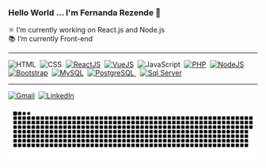 ### Hello World ... I'm Fernanda Rezende 👋
⚛️ I’m currently working on React.js and Node.js <br>
📚 I’m currently Front-end
<hr>
<div>
  <img title="HTML" src="https://cdn.jsdelivr.net/gh/devicons/devicon/icons/html5/html5-original.svg" width="30" />&nbsp;
  <img title="CSS" src="https://cdn.jsdelivr.net/gh/devicons/devicon/icons/css3/css3-original.svg" width="30" />&nbsp;
  <a href="https://reactjs.org/"><img title="ReactJS" src="https://cdn.jsdelivr.net/gh/devicons/devicon/icons/react/react-original.svg" width="30" /></a>&nbsp;
  <a href="https://vuejs.org/"><img title="VueJS" src="https://cdn.jsdelivr.net/gh/devicons/devicon/icons/vuejs/vuejs-original.svg" width="30" /></a>&nbsp;
  <img title="JavaScript" src="https://cdn.jsdelivr.net/gh/devicons/devicon/icons/javascript/javascript-original.svg" width="30" />&nbsp;
  <a href="https://www.php.net/docs.php"><img title="PHP" src="https://cdn.jsdelivr.net/gh/devicons/devicon/icons/php/php-plain.svg" width="30" /></a>&nbsp;
  <a href="https://nodejs.org/en/docs/"><img title="NodeJS" src="https://cdn.jsdelivr.net/gh/devicons/devicon/icons/nodejs/nodejs-original.svg" width="30" /></a>&nbsp;
  <a href="https://getbootstrap.com/"><img title="Bootstrap" src="https://cdn.jsdelivr.net/gh/devicons/devicon/icons/bootstrap/bootstrap-plain.svg" width="30" /></a>&nbsp;
  <a href="https://dev.mysql.com/doc/"><img title="MySQL" src="https://cdn.jsdelivr.net/gh/devicons/devicon/icons/mysql/mysql-plain.svg" width="30" /></a>&nbsp;
  <a href="https://www.postgresql.org/docs/"><img title="PostgreSQL" src="https://cdn.jsdelivr.net/gh/devicons/devicon/icons/postgresql/postgresql-original.svg" width="30" />       </a>&nbsp;
  <a href="https://docs.microsoft.com/"><img title="Sql Server" src="https://cdn.jsdelivr.net/gh/devicons/devicon/icons/microsoftsqlserver/microsoftsqlserver-plain.svg" width="30" /></a>&nbsp;
</div>
<hr>
<div>
   <a href="mailto:fernanda.oli.rezende@gmail.com" target="_black"><img title="Gmail" src="https://img.shields.io/badge/Gmail-D14836?style=for-the-badge&logo=gmail&logoColor=white" hight="30" /></a>&nbsp;
    <a href="https://www.linkedin.com/in/rezendefernanda/"><img title="LinkedIn" src="https://img.shields.io/badge/LinkedIn-0077B5?style=for-the-badge&logo=linkedin&logoColor=white" hight="30" /></a>&nbsp;
</div>
 
![Snake animation](https://github.com/FeHRezende/FeHRezende/blob/output/github-contribution-grid-snake.svg)
